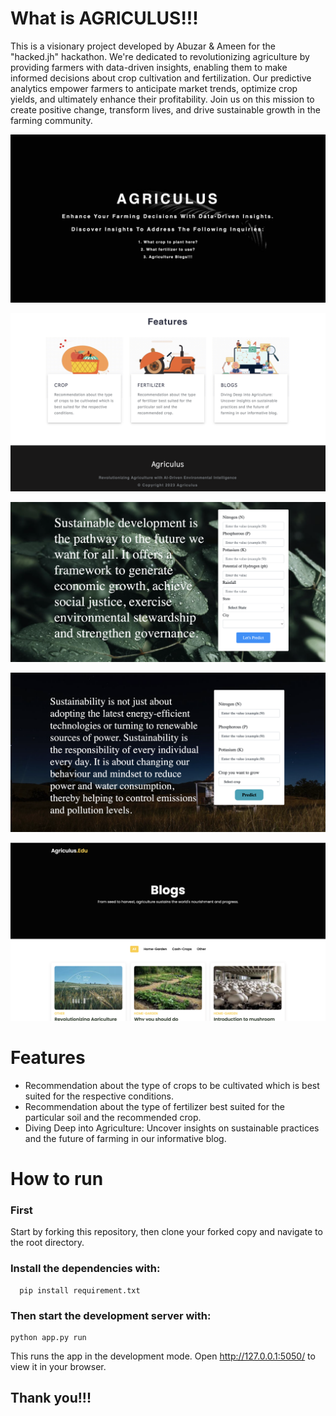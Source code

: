 # What is AGRICULUS!!!

This is a visionary project developed by Abuzar & Ameen for the "hacked.jh" hackathon. We're dedicated to revolutionizing agriculture by providing farmers with data-driven insights, enabling them to make informed decisions about crop cultivation and fertilization. Our predictive analytics empower farmers to anticipate market trends, optimize crop yields, and ultimately enhance their profitability. Join us on this mission to create positive change, transform lives, and drive sustainable growth in the farming community.

![Alt text](<Screenshot 2023-08-10 at 8.02.31 AM.png>)

![Alt text](<Screenshot 2023-08-10 at 8.19.16 AM.png>)

![Alt text](<Screenshot 2023-08-10 at 8.29.04 AM.png>)

![Alt text](<Screenshot 2023-08-10 at 8.29.20 AM.png>)

![Alt text](<Screenshot 2023-08-10 at 8.29.36 AM.png>)

# Features
 - Recommendation about the type of crops to be cultivated which is best suited for the respective conditions.
 - Recommendation about the type of fertilizer best suited for the particular soil and the recommended crop.
 - Diving Deep into Agriculture: Uncover insights on sustainable practices and the future of farming in our informative blog.






 

# How to run
### First
Start by forking this repository, then clone your forked copy and navigate to the root directory.
### Install the dependencies with:
      pip install requirement.txt
### Then start the development server with:
    python app.py run
This runs the app in the development mode. Open http://127.0.0.1:5050/ to view it in your browser.

## Thank you!!!

